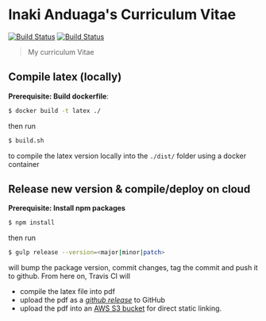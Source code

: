 Inaki Anduaga's Curriculum Vitae
================================

[![Build Status][travis-image]][travis-url] [![Build Status][s3-download-image]][s3-download-url]

> My curriculum Vitae

## Compile latex (locally)

**Prerequisite: Build dockerfile**:

```sh
$ docker build -t latex ./
```

then run

```sh
$ build.sh
```

to compile the latex version locally into the `./dist/` folder using a docker container

## Release new version & compile/deploy on cloud

**Prerequisite: Install npm packages**

```sh
$ npm install
```

then run

```sh
$ gulp release --version=<major|minor|patch>
```

will bump the package version, commit changes, tag the commit and push it to github. From here on, Travis CI will
- compile the latex file into pdf
- upload the pdf as a [*github release*](https://github.com/inakianduaga/cv/releases/latest) to GitHub
- upload the pdf into an [AWS S3 bucket](https://s3.amazonaws.com/curriculum-vitae-automated-build/inaki_anduaga_cv.pdf) for direct static linking.

[travis-url]: https://travis-ci.org/inakianduaga/cv
[travis-image]: https://travis-ci.org/inakianduaga/cv.svg?branch=master

[s3-download-url]: https://s3.amazonaws.com/curriculum-vitae-automated-build/inaki_anduaga_cv.pdf
[s3-download-image]: https://img.shields.io/badge/Download-CV-green.svg

